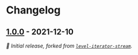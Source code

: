 # Changelog

## [1.0.0] - 2021-12-10

_:seedling: Initial release, forked from [`level-iterator-stream`](https://github.com/Level/iterator-stream)._

[1.0.0]: https://github.com/Level/read-stream/releases/tag/v1.0.0
